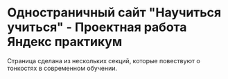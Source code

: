 # Одностраничный сайт "Научиться учиться" - Проектная работа **Яндекс практикум**

Страница сделана из нескольких секций, которые повествуют о тонкостях в современном обучении.

##
